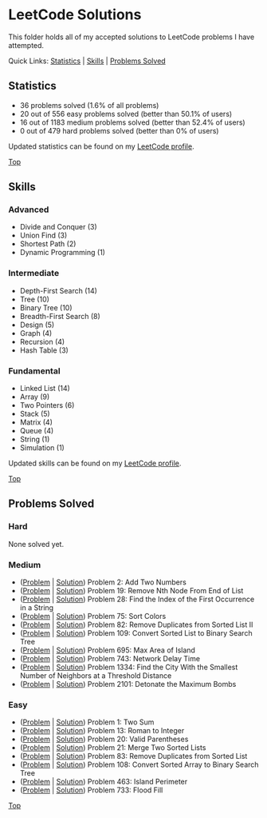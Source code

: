 # LeetCode Solutions
This folder holds all of my accepted solutions to LeetCode problems I have attempted.

Quick Links: [Statistics](https://github.com/JacobKnox/Jacob-Knox-Projects/tree/main/LeetCode%20Solutions#statistics) | [Skills](https://github.com/JacobKnox/Jacob-Knox-Projects/tree/main/LeetCode%20Solutions#skills) | [Problems Solved](https://github.com/JacobKnox/Jacob-Knox-Projects/tree/main/LeetCode%20Solutions#problems-solved)

## Statistics
- 36 problems solved (1.6% of all problems)
- 20 out of 556 easy problems solved (better than 50.1% of users)
- 16 out of 1183 medium problems solved (better than 52.4% of users)
- 0 out of 479 hard problems solved (better than 0% of users)

Updated statistics can be found on my [LeetCode profile](https://leetcode.com/JKnox203/).

[Top](https://github.com/JacobKnox/Jacob-Knox-Projects/tree/main/LeetCode%20Solutions#leetcode-solutions)

## Skills
### Advanced
- Divide and Conquer (3)
- Union Find (3)
- Shortest Path (2)
- Dynamic Programming (1)
### Intermediate
- Depth-First Search (14)
- Tree (10)
- Binary Tree (10)
- Breadth-First Search (8)
- Design (5)
- Graph (4)
- Recursion (4)
- Hash Table (3)
### Fundamental
- Linked List (14)
- Array (9)
- Two Pointers (6)
- Stack (5)
- Matrix (4)
- Queue (4)
- String (1)
- Simulation (1)

Updated skills can be found on my [LeetCode profile](https://leetcode.com/JKnox203/).

[Top](https://github.com/JacobKnox/Jacob-Knox-Projects/tree/main/LeetCode%20Solutions#leetcode-solutions)

## Problems Solved
### Hard
None solved yet.
### Medium
- ([Problem](https://leetcode.com/problems/add-two-numbers/) | [Solution](https://github.com/JacobKnox/Jacob-Knox-Projects/blob/main/LeetCode%20Solutions/Problem2.java)) Problem 2: Add Two Numbers
- ([Problem](https://leetcode.com/problems/remove-nth-node-from-end-of-list/) | [Solution](https://github.com/JacobKnox/Jacob-Knox-Projects/blob/main/LeetCode%20Solutions/Problem19.java)) Problem 19: Remove Nth Node From End of List
- ([Problem](https://leetcode.com/problems/find-the-index-of-the-first-occurrence-in-a-string/) | [Solution](https://github.com/JacobKnox/Jacob-Knox-Projects/blob/main/LeetCode%20Solutions/Problem28.java)) Problem 28: Find the Index of the First Occurrence in a String
- ([Problem](https://leetcode.com/problems/sort-colors/) | [Solution](https://github.com/JacobKnox/Jacob-Knox-Projects/blob/main/LeetCode%20Solutions/Problem75.java)) Problem 75: Sort Colors
- ([Problem](https://leetcode.com/problems/remove-duplicates-from-sorted-list-ii/) | [Solution](https://github.com/JacobKnox/Jacob-Knox-Projects/blob/main/LeetCode%20Solutions/Problem82.java)) Problem 82: Remove Duplicates from Sorted List II
- ([Problem](https://leetcode.com/problems/convert-sorted-list-to-binary-search-tree/) | [Solution](https://github.com/JacobKnox/Jacob-Knox-Projects/blob/main/LeetCode%20Solutions/Problem109.java)) Problem 109: Convert Sorted List to Binary Search Tree
- ([Problem](https://leetcode.com/problems/max-area-of-island/) | [Solution](https://github.com/JacobKnox/Jacob-Knox-Projects/blob/main/LeetCode%20Solutions/Problem695.java)) Problem 695: Max Area of Island
- ([Problem](https://leetcode.com/problems/network-delay-time/) | [Solution](https://github.com/JacobKnox/Jacob-Knox-Projects/blob/main/LeetCode%20Solutions/Problem743.java)) Problem 743: Network Delay Time
- ([Problem](https://leetcode.com/problems/find-the-city-with-the-smallest-number-of-neighbors-at-a-threshold-distance/) | [Solution](https://github.com/JacobKnox/Jacob-Knox-Projects/blob/main/LeetCode%20Solutions/Problem1334.java)) Problem 1334: Find the City With the Smallest Number of Neighbors at a Threshold Distance
- ([Problem](https://leetcode.com/problems/detonate-the-maximum-bombs/) | [Solution](https://github.com/JacobKnox/Jacob-Knox-Projects/blob/main/LeetCode%20Solutions/Problem2101.java)) Problem 2101: Detonate the Maximum Bombs
### Easy
- ([Problem](https://leetcode.com/problems/two-sum/) | [Solution](https://github.com/JacobKnox/Jacob-Knox-Projects/blob/main/LeetCode%20Solutions/Problem1.java)) Problem 1: Two Sum
- ([Problem](https://leetcode.com/problems/roman-to-integer/) | [Solution](https://github.com/JacobKnox/Jacob-Knox-Projects/blob/main/LeetCode%20Solutions/Problem13.java)) Problem 13: Roman to Integer
- ([Problem](https://leetcode.com/problems/valid-parentheses/) | [Solution](https://github.com/JacobKnox/Jacob-Knox-Projects/blob/main/LeetCode%20Solutions/Problem20.java)) Problem 20: Valid Parentheses
- ([Problem](https://leetcode.com/problems/merge-two-sorted-lists/) | [Solution](https://github.com/JacobKnox/Jacob-Knox-Projects/blob/main/LeetCode%20Solutions/Problem21.java)) Problem 21: Merge Two Sorted Lists
- ([Problem](https://leetcode.com/problems/remove-duplicates-from-sorted-list/) | [Solution](https://github.com/JacobKnox/Jacob-Knox-Projects/blob/main/LeetCode%20Solutions/Problem83.java)) Problem 83: Remove Duplicates from Sorted List
- ([Problem](https://leetcode.com/problems/convert-sorted-array-to-binary-search-tree/) | [Solution](https://github.com/JacobKnox/Jacob-Knox-Projects/blob/main/LeetCode%20Solutions/Problem108.java)) Problem 108: Convert Sorted Array to Binary Search Tree
- ([Problem](https://leetcode.com/problems/island-perimeter/) | [Solution](https://github.com/JacobKnox/Jacob-Knox-Projects/blob/main/LeetCode%20Solutions/Problem463.java)) Problem 463: Island Perimeter
- ([Problem](https://leetcode.com/problems/flood-fill/) | [Solution](https://github.com/JacobKnox/Jacob-Knox-Projects/blob/main/LeetCode%20Solutions/Problem733.java)) Problem 733: Flood Fill

[Top](https://github.com/JacobKnox/Jacob-Knox-Projects/tree/main/LeetCode%20Solutions#leetcode-solutions)
